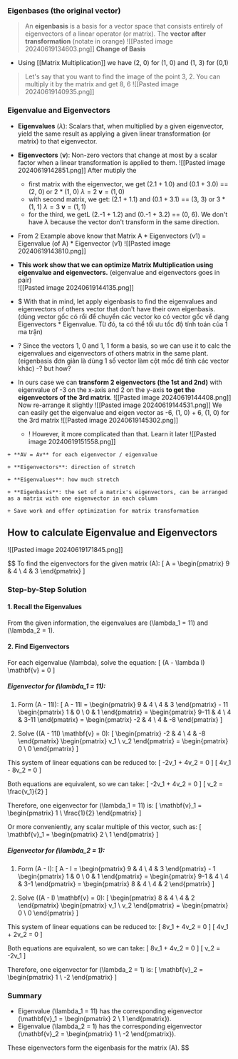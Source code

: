 ### Eigenbases (the original vector)
> An **eigenbasis** is a basis for a vector space that consists entirely of eigenvectors of a linear operator (or matrix).
>The **vector after transformation** (notate in orange)
![[Pasted image 20240619134603.png]]
> **Change of Basis**
+ Using [[Matrix Multiplication]] we have (2, 0) for (1, 0) and (1, 3) for (0,1)

> Let's say that you want to find the image of the point 3, 2. You can multiply it by the matrix and get 8, 6
![[Pasted image 20240619140935.png]]

### Eigenvalue and Eigenvectors
- **Eigenvalues** ($\lambda$): Scalars that, when multiplied by a given eigenvector, yield the same result as applying a given linear transformation (or matrix) to that eigenvector.
	
- **Eigenvectors** ($\mathbf{v}$): Non-zero vectors that change at most by a scalar factor when a linear transformation is applied to them.
	![[Pasted image 20240619142851.png]]
	After mutiply the 
	+ first matrix with the eigenvector, we get (2.1 + 1.0) and (0.1 + 3.0) == (2, 0) or 2 * (1, 0)
		$\lambda = 2$
		$\mathbf{v} = (1, 0)$
	+ with second matrix, we get: (2.1 + 1.1) and (0.1 + 3.1) == (3, 3) or 3 * (1, 1)
		$\lambda = 3$
		$\mathbf{v} = (1, 1)$
	+ for the third, we getL (2.-1 + 1.2) and (0.-1 + 3.2) == (0, 6). We don't have $\lambda$ because the vector don't transform in the same direction.
	
+ From 2 Example above know that Matrix A * Eigenvectors (v1) = Eigenvalue (of A) * Eigenvector (v1)
	![[Pasted image 20240619143810.png]]
+ **This work show that we can optimize Matrix Multiplication using eigenvalue and eigenvectors.** (eigenvalue and eigenvectors goes in pair)  
	![[Pasted image 20240619144135.png]]
+ $ With that in mind, let apply eigenbasis to find the eigenvalues and eigenvectors of others vector that don't have their own eigenbasis.  
	(dùng vector gốc có rồi để chuyển các vector ko có vector gốc về dạng Eigenvectors * Eigenvalue. Từ đó, ta có thể tối ưu tốc độ tính toán của 1 ma trận)

+ ? Since the vectors 1, 0 and 1, 1 form a basis, so we can use it to calc the eigenvalues and eigenvectors of others matrix in the same plant. (eigenbasis đơn giản là dùng 1 số vector làm cột mốc để tính các vector khác) -? but how?
+ In ours case we can **transform 2 eigenvectors (the 1st and 2nd)** with eigenvalue of -3 on the x-axis and 2 on the y-axis **to get the eigenvectors of the 3rd matrix**. 
	![[Pasted image 20240619144408.png]]
	Now re-arrange it slightly
	![[Pasted image 20240619144531.png]]
	We can easily get the eigenvalue and eigen vector as -6, (1, 0) + 6, (1, 0) for the 3rd matrix 
	![[Pasted image 20240619145302.png]]
	+ ! However, it more complicated than that. Learn it later
		![[Pasted image 20240619151558.png]]

```ad-summary
+ **AV = Av** for each eigenvector / eigenvalue

+ **Eigenvectors**: direction of stretch

+ **Eigenvalues**: how much stretch

+ **Eigenbasis**: the set of a matrix's eigenvectors, can be arranged as a matrix with one eigenvector in each column

+ Save work and offer optimization for matrix transformation
```


## How to calculate Eigenvalue and Eigenvectors
![[Pasted image 20240619171845.png]]

$$
To find the eigenvectors for the given matrix \(A\):
\[ A = \begin{pmatrix} 9 & 4 \\ 4 & 3 \end{pmatrix} \]

### Step-by-Step Solution

#### 1. **Recall the Eigenvalues**

From the given information, the eigenvalues are \(\lambda_1 = 11\) and \(\lambda_2 = 1\).

#### 2. **Find Eigenvectors**

For each eigenvalue \(\lambda\), solve the equation:
\[ (A - \lambda I) \mathbf{v} = 0 \]

##### Eigenvector for \(\lambda_1 = 11\):

1. Form \(A - 11I\):
\[ A - 11I = \begin{pmatrix} 9 & 4 \\ 4 & 3 \end{pmatrix} - 11 \begin{pmatrix} 1 & 0 \\ 0 & 1 \end{pmatrix} = \begin{pmatrix} 9-11 & 4 \\ 4 & 3-11 \end{pmatrix} = \begin{pmatrix} -2 & 4 \\ 4 & -8 \end{pmatrix} \]

2. Solve \((A - 11I) \mathbf{v} = 0\):
\[ \begin{pmatrix} -2 & 4 \\ 4 & -8 \end{pmatrix} \begin{pmatrix} v_1 \\ v_2 \end{pmatrix} = \begin{pmatrix} 0 \\ 0 \end{pmatrix} \]

This system of linear equations can be reduced to:
\[ -2v_1 + 4v_2 = 0 \]
\[ 4v_1 - 8v_2 = 0 \]

Both equations are equivalent, so we can take:
\[ -2v_1 + 4v_2 = 0 \]
\[ v_2 = \frac{v_1}{2} \]

Therefore, one eigenvector for \(\lambda_1 = 11\) is:
\[ \mathbf{v}_1 = \begin{pmatrix} 1 \\ \frac{1}{2} \end{pmatrix} \]

Or more conveniently, any scalar multiple of this vector, such as:
\[ \mathbf{v}_1 = \begin{pmatrix} 2 \\ 1 \end{pmatrix} \]

##### Eigenvector for \(\lambda_2 = 1\):

1. Form \(A - I\):
\[ A - I = \begin{pmatrix} 9 & 4 \\ 4 & 3 \end{pmatrix} - 1 \begin{pmatrix} 1 & 0 \\ 0 & 1 \end{pmatrix} = \begin{pmatrix} 9-1 & 4 \\ 4 & 3-1 \end{pmatrix} = \begin{pmatrix} 8 & 4 \\ 4 & 2 \end{pmatrix} \]

2. Solve \((A - I) \mathbf{v} = 0\):
\[ \begin{pmatrix} 8 & 4 \\ 4 & 2 \end{pmatrix} \begin{pmatrix} v_1 \\ v_2 \end{pmatrix} = \begin{pmatrix} 0 \\ 0 \end{pmatrix} \]

This system of linear equations can be reduced to:
\[ 8v_1 + 4v_2 = 0 \]
\[ 4v_1 + 2v_2 = 0 \]

Both equations are equivalent, so we can take:
\[ 8v_1 + 4v_2 = 0 \]
\[ v_2 = -2v_1 \]

Therefore, one eigenvector for \(\lambda_2 = 1\) is:
\[ \mathbf{v}_2 = \begin{pmatrix} 1 \\ -2 \end{pmatrix} \]

### Summary

- Eigenvalue \(\lambda_1 = 11\) has the corresponding eigenvector \(\mathbf{v}_1 = \begin{pmatrix} 2 \\ 1 \end{pmatrix}\).
- Eigenvalue \(\lambda_2 = 1\) has the corresponding eigenvector \(\mathbf{v}_2 = \begin{pmatrix} 1 \\ -2 \end{pmatrix}\).

These eigenvectors form the eigenbasis for the matrix \(A\).
$$